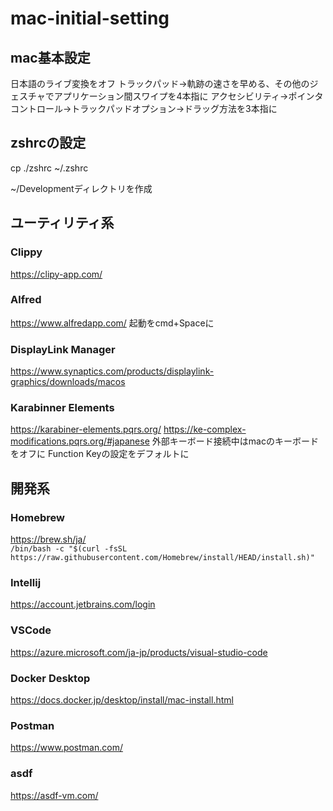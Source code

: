 # mac-initial-setting

## mac基本設定
日本語のライブ変換をオフ
トラックパッド→軌跡の速さを早める、その他のジェスチャでアプリケーション間スワイプを4本指に
アクセシビリティ→ポインタコントロール→トラックパッドオプション→ドラッグ方法を3本指に

## zshrcの設定
cp ./zshrc ~/.zshrc

~/Developmentディレクトリを作成

## ユーティリティ系

### Clippy
https://clipy-app.com/

### Alfred
https://www.alfredapp.com/
起動をcmd+Spaceに

### DisplayLink Manager
https://www.synaptics.com/products/displaylink-graphics/downloads/macos

### Karabinner Elements
https://karabiner-elements.pqrs.org/
https://ke-complex-modifications.pqrs.org/#japanese
外部キーボード接続中はmacのキーボードをオフに
Function Keyの設定をデフォルトに

## 開発系

### Homebrew
https://brew.sh/ja/  
```/bin/bash -c "$(curl -fsSL https://raw.githubusercontent.com/Homebrew/install/HEAD/install.sh)"```

### Intellij
https://account.jetbrains.com/login

### VSCode
https://azure.microsoft.com/ja-jp/products/visual-studio-code

### Docker Desktop
https://docs.docker.jp/desktop/install/mac-install.html

### Postman
https://www.postman.com/

### asdf
https://asdf-vm.com/
